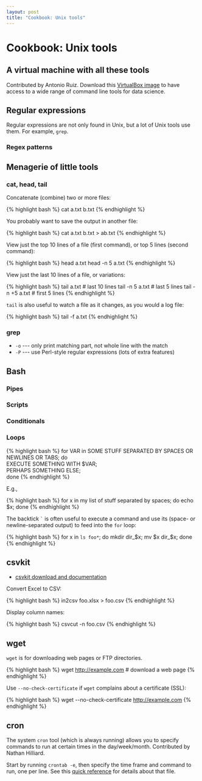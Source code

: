 ```yaml
---
layout: post
title: "Cookbook: Unix tools"
---
```


# Cookbook: Unix tools

## A virtual machine with all these tools

Contributed by Antonio Ruiz. Download this [VirtualBox image](http://datascienceatthecommandline.com/#dst) to have access to a wide range of command line tools for data science.

## Regular expressions

Regular expressions are not only found in Unix, but a lot of Unix tools use them. For example, `grep`.

### Regex patterns



## Menagerie of little tools

### cat, head, tail

Concatenate (combine) two or more files:

{% highlight bash %}
cat a.txt b.txt
{% endhighlight %}

You probably want to save the output in another file:

{% highlight bash %}
cat a.txt b.txt > ab.txt
{% endhighlight %}

View just the top 10 lines of a file (first command), or top 5 lines (second command):

{% highlight bash %}
head a.txt
head -n 5 a.txt
{% endhighlight %}

View just the last 10 lines of a file, or variations:

{% highlight bash %}
tail a.txt         # last 10 lines
tail -n 5 a.txt    # last 5 lines
tail -n +5 a.txt   # first 5 lines
{% endhighlight %}

`tail` is also useful to watch a file as it changes, as you would a log file:

{% highlight bash %}
tail -f a.txt
{% endhighlight %}

### grep

- `-o` --- only print matching part, not whole line with the match
- `-P` --- use Perl-style regular expressions (lots of extra features)

## Bash

### Pipes

### Scripts

### Conditionals

### Loops

{% highlight bash %}
for VAR in SOME STUFF SEPARATED BY SPACES OR NEWLINES OR TABS; do \
  EXECUTE SOMETHING WITH $VAR; \
  PERHAPS SOMETHING ELSE; \
done
{% endhighlight %}

E.g.,

{% highlight bash %}
for x in my list of stuff separated by spaces; do echo $x; done
{% endhighlight %}

The backtick <code>\`</code> is often useful to execute a command and use its (space- or newline-separated output) to feed into the `for` loop:

{% highlight bash %}
for x in `ls foo*`; do mkdir dir_$x; mv $x dir_$x; done
{% endhighlight %}

## csvkit

- [csvkit download and documentation](http://csvkit.readthedocs.org/en/0.9.0/)

Convert Excel to CSV:

{% highlight bash %}
in2csv foo.xlsx > foo.csv
{% endhighlight %}

Display column names:

{% highlight bash %}
csvcut -n foo.csv
{% endhighlight %}

## wget

`wget` is for downloading web pages or FTP directories.

{% highlight bash %}
wget http://example.com  # download a web page
{% endhighlight %}

Use `--no-check-certificate` if `wget` complains about a certificate (SSL):

{% highlight bash %}
wget --no-check-certificate http://example.com
{% endhighlight %}

## cron

The system `cron` tool (which is always running) allows you to specify commands to run at certain times in the day/week/month. Contributed by Nathan Hilliard.

Start by running `crontab -e`, then specify the time frame and command to run, one per line. See this [quick reference](http://www.adminschoice.com/crontab-quick-reference) for details about that file.


